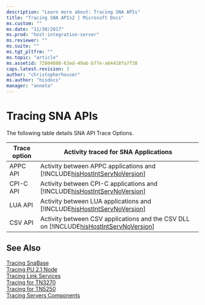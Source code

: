 ```yaml
---
description: "Learn more about: Tracing SNA APIs"
title: "Tracing SNA APIs2 | Microsoft Docs"
ms.custom: ""
ms.date: "11/30/2017"
ms.prod: "host-integration-server"
ms.reviewer: ""
ms.suite: ""
ms.tgt_pltfrm: ""
ms.topic: "article"
ms.assetid: 72804888-63ed-49ab-b77e-a64418fa7f38
caps.latest.revision: 3
author: "christopherhouser"
ms.author: "hisdocs"
manager: "anneta"
---
```

# Tracing SNA APIs
The following table details SNA API Trace Options.  


| Trace option |                                                Activity traced for SNA Applications                                                 |
|--------------|-------------------------------------------------------------------------------------------------------------------------------------|
|   APPC API   |        Activity between APPC applications and [!INCLUDE[hisHostIntServNoVersion](../includes/hishostintservnoversion-md.md)]        |
|  CPI-C API   |       Activity between CPI-C applications and [!INCLUDE[hisHostIntServNoVersion](../includes/hishostintservnoversion-md.md)]        |
|   LUA API    |        Activity between LUA applications and [!INCLUDE[hisHostIntServNoVersion](../includes/hishostintservnoversion-md.md)]         |
|   CSV API    | Activity between CSV applications and the CSV DLL on [!INCLUDE[hisHostIntServNoVersion](../includes/hishostintservnoversion-md.md)] |

## See Also  
 [Tracing SnaBase](../core/tracing-snabase2.md)   
 [Tracing PU 2.1 Node](../core/tracing-pu-2-1-node2.md)   
 [Tracing Link Services](../core/tracing-link-services1.md)   
 [Tracing for TN3270](../core/tracing-for-tn32702.md)   
 [Tracing for TN5250](../core/tracing-for-tn52501.md)   
 [Tracing Servers Components](../core/tracing-servers-components2.md)
